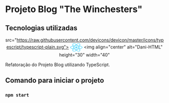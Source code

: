 # Projeto Blog "The Winchesters"

## Tecnologias utilizadas
<div align="center">
 
  
src="https://raw.githubusercontent.com/devicons/devicon/master/icons/typescript/typescript-plain.svg">
  <img align="center" alt="Dani-React" height="30" width="40" src="https://raw.githubusercontent.com/devicons/devicon/master/icons/react/react-original.svg">
  <img align="center" alt="Dani-HTML" height="30" width="40" 
  
    


</div>

Refatoração do Projeto Blog utilizando TypeScript.

## Comando para iniciar o projeto

### `npm start`

